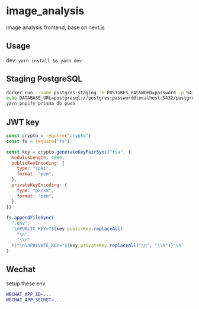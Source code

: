 # image_analysis

image analysis frontend, base on next.js

## Usage

dev: `yarn install && yarn dev`

## Staging PostgreSQL

```bash
docker run --name postgres-staging -e POSTGRES_PASSWORD=password -p 5432:5432 -d postgres:15.2
echo DATABASE_URL=postgresql://postgres:password@localhost:5432/postgres >> .env
yarn pnpify prisma db push
```

## JWT key

```Javascript
const crypto = require("crypto")
const fs = require("fs")

const key = crypto.generateKeyPairSync("rsa", {
  modulusLength: 4096,
  publicKeyEncoding: {
    type: "spki",
    format: "pem",
  },
  privateKeyEncoding: {
    type: "pkcs8",
    format: "pem",
  },
})

fs.appendFileSync(
  ".env",
  `\nPUBLIC_KEY="${key.publicKey.replaceAll(
    "\n",
    "\\n"
  )}"\n\nPRIVATE_KEY="${key.privateKey.replaceAll("\n", "\\n")}"\n`
)
```

## Wechat

setup these env

```sh
WECHAT_APP_ID=...
WECHAT_APP_SECRET=...
```
